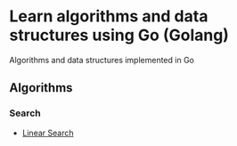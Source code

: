 # Learn algorithms and data structures using Go (Golang)
Algorithms and data structures implemented in Go

## Algorithms
### Search
- [Linear Search](https://github.com/Mehdi-17/Learn_algorithms_and_data_structures_with-GO/tree/main/algorithms/search/linearSearch)
